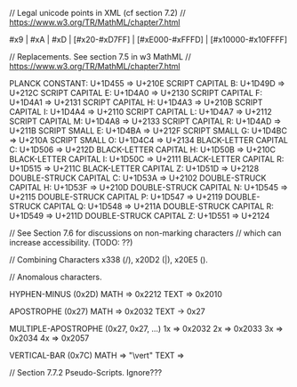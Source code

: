 // Legal unicode points in XML (cf section 7.2)
// https://www.w3.org/TR/MathML/chapter7.html

#x9 | #xA | #xD | [#x20-#xD7FF] | [#xE000-#xFFFD] | [#x10000-#x10FFFF]


// Replacements.  See section 7.5 in w3 MathML
// https://www.w3.org/TR/MathML/chapter7.html

PLANCK CONSTANT:           U+1D455  => U+210E
SCRIPT CAPITAL B:          U+1D49D  => U+212C
SCRIPT CAPITAL E:          U+1D4A0  => U+2130
SCRIPT CAPITAL F:          U+1D4A1  => U+2131
SCRIPT CAPITAL H:          U+1D4A3  => U+210B
SCRIPT CAPITAL I:          U+1D4A4  => U+2110
SCRIPT CAPITAL L:          U+1D4A7  => U+2112
SCRIPT CAPITAL M:          U+1D4A8  => U+2133
SCRIPT CAPITAL R:          U+1D4AD  => U+211B
SCRIPT SMALL E:            U+1D4BA  => U+212F
SCRIPT SMALL G:            U+1D4BC  => U+210A
SCRIPT SMALL O:            U+1D4C4  => U+2134
BLACK-LETTER CAPITAL C:    U+1D506  => U+212D
BLACK-LETTER CAPITAL H:    U+1D50B  => U+210C
BLACK-LETTER CAPITAL I:    U+1D50C  => U+2111
BLACK-LETTER CAPITAL R:    U+1D515  => U+211C
BLACK-LETTER CAPITAL Z:    U+1D51D  => U+2128
DOUBLE-STRUCK CAPITAL C:   U+1D53A  => U+2102
DOUBLE-STRUCK CAPITAL H:   U+1D53F  => U+210D
DOUBLE-STRUCK CAPITAL N:   U+1D545  => U+2115
DOUBLE-STRUCK CAPITAL P:   U+1D547  => U+2119
DOUBLE-STRUCK CAPITAL Q:   U+1D548  => U+211A
DOUBLE-STRUCK CAPITAL R:   U+1D549  => U+211D
DOUBLE-STRUCK CAPITAL Z:   U+1D551  => U+2124

// See Section 7.6 for discussions on non-marking characters
// which can increase accessibility. (TODO: ??)

// Combining Characters x338 (/), x20D2 (|), x20E5 (\).

// Anomalous characters.

HYPHEN-MINUS (0x2D)
    MATH => 0x2212
    TEXT => 0x2010

APOSTROPHE   (0x27)
    MATH => 0x2032
    TEXT -> 0x27

MULTIPLE-APOSTROPHE (0x27, 0x27, ...)
    1x => 0x2032
    2x => 0x2033
    3x => 0x2034
    4x => 0x2057

VERTICAL-BAR (0x7C)
    MATH => "\vert"
    TEXT => 

// Section 7.7.2  Pseudo-Scripts. Ignore???
